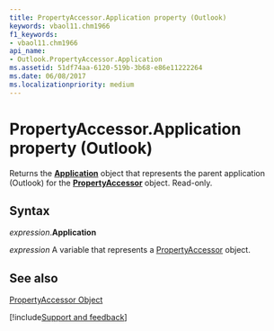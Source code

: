 ```yaml
---
title: PropertyAccessor.Application property (Outlook)
keywords: vbaol11.chm1966
f1_keywords:
- vbaol11.chm1966
api_name:
- Outlook.PropertyAccessor.Application
ms.assetid: 51df74aa-6120-519b-3b68-e86e11222264
ms.date: 06/08/2017
ms.localizationpriority: medium
---
```



# PropertyAccessor.Application property (Outlook)

Returns the **[Application](Outlook.Application.md)** object that represents the parent application (Outlook) for the **[PropertyAccessor](Outlook.PropertyAccessor.md)** object. Read-only.


## Syntax

_expression_.**Application**

_expression_ A variable that represents a [PropertyAccessor](Outlook.PropertyAccessor.md) object.


## See also


[PropertyAccessor Object](Outlook.PropertyAccessor.md)

[!include[Support and feedback](~/includes/feedback-boilerplate.md)]